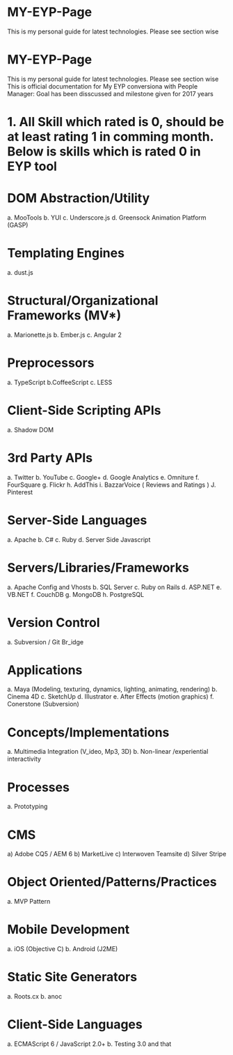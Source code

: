 # MY-EYP-Page
This is my personal guide for latest technologies. Please see section wise 


# MY-EYP-Page
This is my personal guide for latest technologies. Please see section wise 
This is official documentation for My EYP conversiona with People Manager:
Goal has been disscussed and milestone given for 2017 years
# 1. All Skill which rated is 0, should be at least rating 1 in comming month. Below is skills which is rated 0 in EYP tool

# DOM Abstraction/Utility
a. MooTools
b. YUI
c. Underscore.js
d. Greensock Animation Platform (GASP)

# Templating Engines
a. dust.js

# Structural/Organizational Frameworks (MV*)
a. Marionette.js
b. Ember.js
c. Angular 2

# Preprocessors
a. TypeScript
b.CoffeeScript
c. LESS

# Client-Side Scripting APIs
a. Shadow DOM

# 3rd Party APIs
a. Twitter
b. YouTube
c. Google+
d. Google Analytics
e. Omniture
f. FourSquare
g. Flickr
h. AddThis
i. BazzarVoice ( Reviews and Ratings )
J. Pinterest

# Server-Side Languages
a. Apache
b. C#
c. Ruby
d. Server Side Javascript

# Servers/Libraries/Frameworks

a. Apache Config and Vhosts
b. SQL Server
c. Ruby on Rails
d. ASP.NET
e. VB.NET
f. CouchDB
g. MongoDB
h. PostgreSQL

# Version Control
a. Subversion / Git Br_idge

# Applications
a. Maya (Modeling, texturing, dynamics, lighting, animating, rendering)
b. Cinema 4D
c. SketchUp
d. Illustrator
e. After Effects (motion graphics)
f. Conerstone (Subversion)

# Concepts/Implementations
a. Multimedia Integration (V_ideo, Mp3, 3D)
b. Non-linear /experiential interactivity
# Processes
a. Prototyping
# CMS
a)	Adobe CQ5 / AEM 6
b)	MarketLive
c)	Interwoven Teamsite
d)	Silver Stripe

# Object Oriented/Patterns/Practices

a. MVP Pattern

# Mobile Development
a. iOS (Objective C)
b. Android (J2ME)
# Static Site Generators
a. Roots.cx
b. anoc
# Client-Side Languages
a. ECMAScript 6 / JavaScript 2.0+
b. Testing 3.0 and that




